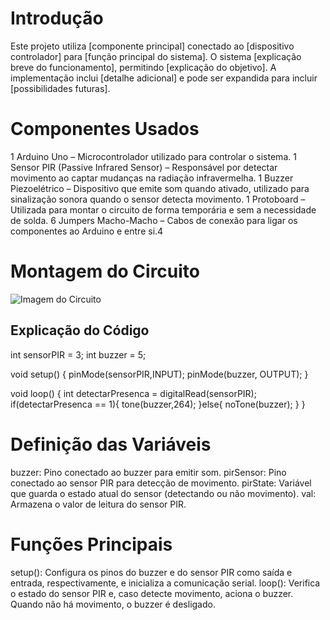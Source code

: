 # Introdução
Este projeto utiliza [componente principal] conectado ao [dispositivo controlador] para [função principal do sistema]. O sistema [explicação breve do funcionamento], permitindo [explicação do objetivo]. A implementação inclui [detalhe adicional] e pode ser expandida para incluir [possibilidades futuras].

# Componentes Usados

1 Arduino Uno – Microcontrolador utilizado para controlar o sistema.
1 Sensor PIR (Passive Infrared Sensor) – Responsável por detectar movimento ao captar mudanças na radiação infravermelha.
1 Buzzer Piezoelétrico – Dispositivo que emite som quando ativado, utilizado para sinalização sonora quando o sensor detecta movimento.
1 Protoboard – Utilizada para montar o circuito de forma temporária e sem a necessidade de solda.
6 Jumpers Macho-Macho – Cabos de conexão para ligar os componentes ao Arduino e entre si.4

# Montagem do Circuito

![Imagem do Circuito](detector-de-presenca.png)

## Explicação do Código

int sensorPIR = 3;
int buzzer = 5;

void setup()
{
  pinMode(sensorPIR,INPUT);
  pinMode(buzzer, OUTPUT);
}

void loop()
{
 int detectarPresenca = digitalRead(sensorPIR);
  if(detectarPresenca == 1){
    tone(buzzer,264);
  }else{
    noTone(buzzer);
}
    }

# Definição das Variáveis

buzzer: Pino conectado ao buzzer para emitir som.
pirSensor: Pino conectado ao sensor PIR para detecção de movimento.
pirState: Variável que guarda o estado atual do sensor (detectando ou não movimento).
val: Armazena o valor de leitura do sensor PIR.

# Funções Principais

setup(): Configura os pinos do buzzer e do sensor PIR como saída e entrada, respectivamente, e inicializa a comunicação serial.
loop(): Verifica o estado do sensor PIR e, caso detecte movimento, aciona o buzzer. Quando não há movimento, o buzzer é desligado.
